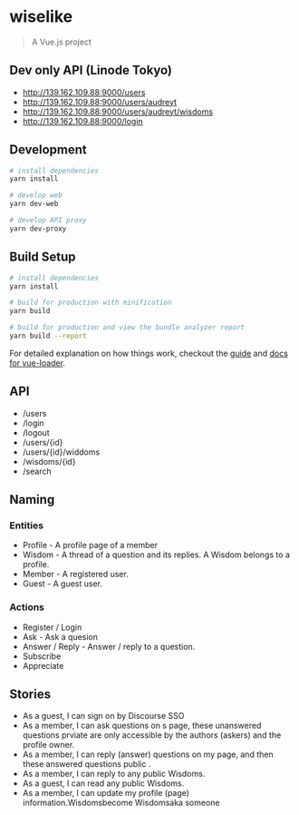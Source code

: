 # wiselike

> A Vue.js project

## Dev only API (Linode Tokyo)

 - http://139.162.109.88:9000/users
 - http://139.162.109.88:9000/users/audreyt
 - http://139.162.109.88:9000/users/audreyt/wisdoms
 - http://139.162.109.88:9000/login


## Development

``` bash
# install dependencies
yarn install

# develop web
yarn dev-web

# develop API proxy
yarn dev-proxy
```

## Build Setup

``` bash
# install dependencies
yarn install

# build for production with minification
yarn build

# build for production and view the bundle analyzer report
yarn build --report
```

For detailed explanation on how things work, checkout the [guide](http://vuejs-templates.github.io/webpack/) and [docs for vue-loader](http://vuejs.github.io/vue-loader).


## API

 - /users
 - /login
 - /logout
 - /users/{id}
 - /users/{id}/widdoms
 - /wisdoms/{id}
 - /search

## Naming

### Entities

 - Profile - A profile page of a member
 - Wisdom - A thread of a question and its replies. A Wisdom belongs to a profile.
 - Member - A registered user.
 - Guest - A guest user.

### Actions

 - Register / Login
 - Ask - Ask a quesion
 - Answer / Reply - Answer / reply to a question.
 - Subscribe
 - Appreciate

## Stories

 - As a guest, I can sign on by Discourse SSO
 - As a member, I can ask questions on s page, these unanswered questions prviate  are only accessible by the authors (askers) and the profile owner.
 - As a member, I can reply (answer) questions on my page, and then these answered questions public .
 - As a member, I can reply to any public Wisdoms.
 - As a guest, I can read any public Wisdoms.
 - As a member, I can update my profile (page) information.Wisdomsbecome Wisdomsaka someone
